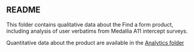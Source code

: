 ## README

This folder contains qualitative data about the Find a form product, including analysis of user verbatims from Medallia A11 intercept surveys. 

Quantitative data about the product are available in the [Analytics folder](https://github.com/department-of-veterans-affairs/va.gov-team/tree/master/products/find-a-va-form/analytics)
